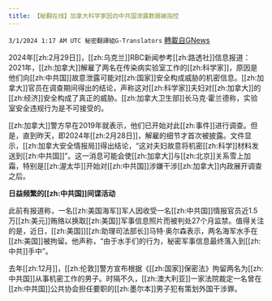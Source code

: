 ```yaml
---
title: 【秘翻在线】加拿大科学家因向中共国泄露数据被指控
---
```

`3/1/2024 1:17 AM UTC 秘密翻譯組G-Translators` [轉載自GNews](https://gnews.org/articles/2354585)

2024年[[zh:2月29日]]，[[zh:乌克兰]]RBC新闻参考[[zh:路透社]]信息报道：2021年，[[zh:加拿大]]解雇了两名在传染病实验室工作的[[zh:科学家]]，原因是他们向[[zh:中共国]]故意泄露可能对[[zh:国家]]安全构成威胁的机密信息。[[zh:加拿大]]官员在调查期间得出的结论，声称这对[[zh:科学家]]夫妇对[[zh:加拿大]]的[[zh:经济]]安全构成了真正的威胁。[[zh:加拿大卫生部]]长马克·霍兰德称，实验室安全违规行为是不可接受的。

[[zh:加拿大]]警方早在2019年就表示，他们已开始对此[[zh:事件]]进行调查。但是，直到昨天，即2024年[[zh:2月28日]]，解雇的细节才首次被披露。文件显示，[[zh:加拿大安全情报局]]得出结论，“这对夫妇故意将机密[[zh:科学]]材料发送到[[zh:中共国]]”。这一消息可能会使[[zh:加拿大]]与[[zh:北京]]关系雪上加霜，特别是[[zh:渥太华]]开始对[[zh:中共国]]涉嫌干涉[[zh:加拿大]]内政展开调查之后。

**日益频繁的[[zh:中共国]]间谍活动**

此前有报道称，一名[[zh:美国海军]]军人因收受一名[[zh:中共国]]情报官员近1.5万[[zh:美元]]贿赂以换取[[zh:美国]]军事信息照片而被判处27个月监禁。值得关注的是，近日，[[zh:美国]][[zh:助理司法部长]]马特·奥尔森表示，两名海军水手在[[zh:美国]]被拘留。他声称，“由于水手们的行为，秘密军事信息最终落入到[[zh:中共]]手中”。

去年[[zh:12月]]，[[zh:伦敦]]警方宣布根据《[[zh:国家]]保密法》拘留两名为[[zh:中共国]]从事机密工作的男子。时隔不久，[[zh:澳大利亚]]一家法院裁定一名曾在[[zh:中共国]]公共协会担任要职的[[zh:墨尔本]]男子犯有策划外国干涉罪。
